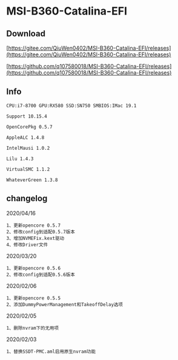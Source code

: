 # MSI-B360-Catalina-EFI

## Download

[https://gitee.com/QiuWen0402/MSI-B360-Catalina-EFI/releases](https://gitee.com/QiuWen0402/MSI-B360-Catalina-EFI/releases)

[https://github.com/q107580018/MSI-B360-Catalina-EFI/releases](https://github.com/q107580018/MSI-B360-Catalina-EFI/releases)


## Info

```
CPU:i7-8700 GPU:RX580 SSD:SN750 SMBIOS:IMac 19.1

Support 10.15.4

OpenCorePkg 0.5.7

AppleALC 1.4.8

IntelMausi 1.0.2

Lilu 1.4.3

VirtualSMC 1.1.2

WhateverGreen 1.3.8
```

## changelog
2020/04/16
```
1、更新opencore 0.5.7
2、修改config到适配0.5.7版本
3、增加NVMEFix.kext驱动
4、修改Driver文件
```

2020/03/20

```
1、更新opencore 0.5.6
2、修改config到适配0.5.6版本
```



2020/02/06

```
1、更新opencore 0.5.5
2、添加DummyPowerManagement和TakeoffDelay选项
```



2020/02/05

```
1、删除nvram下的无用项
```



2020/02/03

``` 
1、替换SSDT-PMC.aml启用原生nvram功能
```

